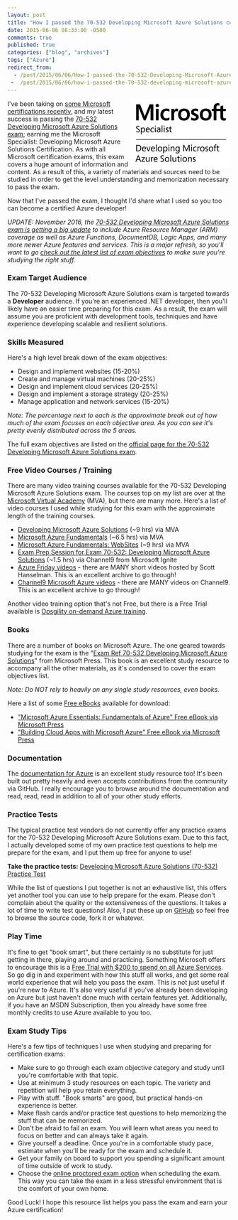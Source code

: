 ```yaml
---
layout: post
title: "How I passed the 70-532 Developing Microsoft Azure Solutions certification exam"
date: 2015-06-06 08:33:00 -0500
comments: true
published: true
categories: ["blog", "archives"]
tags: ["Azure"]
redirect_from: 
  - /post/2015/06/06/How-I-passed-the-70-532-Developing-Microsoft-Azure-Solutions-certification-exam
 -  /post/2015/06/06/how-i-passed-the-70-532-developing-microsoft-azure-solutions-certification-exam
---
```

<!-- more -->
<p><img style="float: right;" src="/images/posts/2015/06/Spec_Dev_AzureSol_BW.png" alt="" /></p>
<p>I've been taking on&nbsp;<a href="http://blogs.perficient.com/microsoft/2015/04/become-a-microsoft-certified-specialist-with-html5-js-css3/" target="_blank">some Microsoft certifications recently</a>, and my latest success is passing the <a href="https://www.microsoft.com/learning/en-us/exam-70-532.aspx">70-532 Developing Microsoft Azure Solutions exam</a>; earning me the Microsoft Specialist: Developing Microsoft Azure Solutions Certification. As with all Microsoft certification exams, this exam covers a huge amount of information and content. As a result of this, a variety of materials and sources need to be studied in order to get the level understanding and memorization necessary to pass the exam.</p>
<p>Now that I've passed the exam, I thought I'd share what I used so you too can become a certified Azure developer!</p>
<p><em>UPDATE: November 2016, the <a href="https://buildazure.com/2016/11/06/azure-developer-exam-70-532-gets-arm-refresh/" target="_blank">70-532 Developing Microsoft Azure Solutions exam is getting a big update</a> to include Azure Resource Manager (ARM) coverage as well as Azure Functions, DocumentDB, Logic Apps, and many more newer Azure features and services. This is a major refresh, so you'll want to go <a href="https://buildazure.com/2016/11/06/azure-developer-exam-70-532-gets-arm-refresh/" target="_blank">check out the latest list of exam objectives</a> to make sure you're studying the right stuff.</em></p>
<h3>Exam Target Audience</h3>
<p>The 70-532 Developing Microsoft Azure Solutions exam is targeted towards a <strong>Developer</strong> audience. If you're an experienced .NET developer, then you'll likely have an easier time preparing for this exam. As a result, the exam will assume you are proficient with development tools, techniques and have experience developing scalable and resilient solutions.</p>
<h3>Skills Measured</h3>
<p>Here's a high level break down of the exam objectives:</p>
<ul>
<li>Design and implement websites (15-20%)</li>
<li>Create and manage virtual machines (20-25%)</li>
<li>Design and implement cloud services (20-25%)</li>
<li>Design and implement a storage strategy (20-25%)</li>
<li>Manage application and network services (15-20%)</li>
</ul>
<p><em>Note: The percentage next to each is the approximate break out of how much of the exam focuses on each objective area. As you can see it's pretty evenly distributed across the 5 areas.</em></p>
<p>The full exam objectives are listed on the <a href="https://www.microsoft.com/learning/en-us/exam-70-532.aspx" target="_blank">official page for the 70-532 Developing Microsoft Azure Solutions exam</a>.</p>
<h3>Free Video Courses / Training</h3>
<p>There are many video training courses available for the 70-532 Developing Microsoft Azure Solutions exam. The courses top on my list are over at the <a href="http://www.microsoftvirtualacademy.com/product-training/microsoft-azure" target="_blank">Microsoft Virtual Academy</a> (MVA), but there are many more. Here's a list of video courses I used while studying for this exam with the approximate length of the training courses.</p>
<ul>
<li><a href="http://www.microsoftvirtualacademy.com/training-courses/developing-microsoft-azure-solutions">Developing Microsoft Azure Solutions</a> (~9 hrs) via MVA</li>
<li><a href="http://www.microsoftvirtualacademy.com/training-courses/microsoft-azure-fundamentals" target="_blank">Microsoft Azure Fundamentals</a> (~6.5 hrs) via MVA</li>
<li><a href="http://www.microsoftvirtualacademy.com/training-courses/microsoft-azure-fundamentals-websites" target="_blank">Microsoft Azure Fundamentals: WebSites</a> (~9 hrs) via MVA</li>
<li><a href="http://buildazure.com/2015/06/08/exam-70-532-prep-session-developing-microsoft-azure-solutions/">Exam Prep Session for Exam 70-532: Developing Microsoft Azure Solutions</a> (~1.5 hrs) via Channel9 from Microsoft Ignite</li>
<li><a href="http://azure.microsoft.com/en-us/documentation/videos/azure-friday/" target="_blank">Azure Friday videos</a> - there are MANY short videos hosted by Scott Hanselman. This is an excellent archive to go through!</li>
<li><a href="http://channel9.msdn.com/Azure" target="_blank">Channel9 Microsoft Azure videos</a> - there are MANY videos on Channel9. This is an excellent archive to go through!</li>
</ul>
<p>Another video training option that's not Free, but there is a Free Trial available is <a href="http://opsgility.com" target="_blank">Opsgility on-demand Azure training</a>.</p>
<h3>Books</h3>
<p>There are a number of books on Microsoft Azure. The one geared towards studying for the exam is the "<a href="http://amzn.to/29KktWL" target="_blank">Exam Ref 70-532 Developing Microsoft Azure Solutions</a>" from Microsoft Press. This book is an excellent study resource to accompany all the other materials, as it's condensed to cover the exam objectives list.</p>
<p><em>Note: Do NOT rely to heavily on any single study resources, even books.</em></p>
<p>Here a list of some <a href="http://www.microsoftvirtualacademy.com/ebooks#azure" target="_blank">Free eBooks</a> available for download:</p>
<ul>
<li><a href="https://buildazure.com/2016/02/05/free-ebook-fundamentals-of-azure/" target="_blank">"Microsoft Azure Essentials: Fundamentals of Azure" Free eBook via Microsoft Press</a></li>
<li><a href="https://buildazure.com/2016/02/10/free-ebook-building-cloud-apps-with-microsoft-azure-devops-availability-storage-more/" target="_blank">"Building Cloud Apps with Microsoft Azure" Free eBook via Microsoft Press</a></li>
</ul>
<h3>Documentation</h3>
<p>The <a href="http://azure.microsoft.com/en-us/" target="_blank">documentation for Azure</a> is an excellent study resource too! It's been built out pretty heavily and even accepts contributions from the community via GitHub. I really encourage you to browse around the documentation and read, read, read in addition to all of your other study efforts.</p>
<h3>Practice Tests</h3>
<p>The typical practice test vendors do not currently offer any practice exams for the 70-532 Developing Microsoft Azure Solutions exam. Due to this fact, I actually developed some of my own practice test questions to help me prepare for the exam, and I put them up free for anyone to use!</p>
<p><strong>Take the practice tests:</strong> <a href="http://crpietschmann.github.io/Azure-70-532-Practice-Test/" target="_blank">Developing Microsoft Azure Solutions (70-532) Practice Test</a></p>
<p>While the list of questions I put together is not an exhaustive list, this offers yet another tool you can use to help prepare for the exam. Please don't complain about the quality or the extensiveness of the questions. It takes a lot of time to write test questions! Also, I put these up on <a href="https://github.com/crpietschmann/Azure-70-532-Practice-Test" target="_blank">GitHub</a> so feel free to browse the source code, fork it or whatever.</p>
<h3>Play Time</h3>
<p>It's fine to get "book smart", but there certainly is no substitute for just getting in there, playing around and practicing. Something Microsoft offers to encourage this is a <a href="http://azure.microsoft.com/en-us/pricing/free-trial/" target="_blank">Free Trial with $200 to spend on all Azure Services</a>. So go dig in and experiment with how this stuff all works, and get some real world experience that will help you pass the exam. This is not just useful if you're new to Azure. It's also very useful if you've already been developing on Azure but just haven't done much with certain features yet. Additionally, if you have an MSDN Subscription, then you already have some free monthly credits to use Azure available to you too.</p>
<h3>Exam Study Tips</h3>
<p>Here's a few tips of techniques I use when studying and preparing for certification exams:</p>
<ul>
<li>Make sure to go through each exam objective category and study until you're comfortable with that topic.</li>
<li>Use at minimum 3 study resources on each topic. The variety and repetition will help you retain everything.</li>
<li>Play with stuff. "Book smarts" are good, but practical hands-on experience is better.</li>
<li>Make flash cards and/or practice test questions to help memorizing the stuff that can be memorized.</li>
<li>Don't be afraid to fail an exam. You will learn what areas you need to focus on better and can always take it again.</li>
<li>Give yourself a deadline. Once you're in a comfortable study pace, estimate when you'll be ready for the exam and schedule it.</li>
<li>Get your family on board to support you spending a significant amount of time outside of work to study.</li>
<li>Choose the <a href="http://blogs.perficient.com/microsoft/2014/12/my-experience-taking-a-microsoft-certification-exam-at-home/" target="_blank">online proctored exam option</a> when scheduling the exam. This way you can take the exam in a less stressful environment that is the comfort of your own home.</li>
</ul>
<p>Good Luck! I hope this resource list helps you pass the exam and earn your Azure certification!</p>
